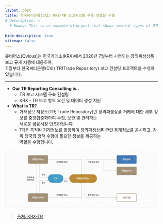 ```yaml
---
layout: post
title: 한국씨티은행(CKI) KRX-TR 보고시스템 구축 컨설팅 수행
# description: >
  # Howdy! This is an example blog post that shows several types of HTML content supported in this theme.

hide-description: true
sitemap: false
---
```


큐비어스(Qvious)는 한국거래소(KRX)에서 2020년 7월부터 시행되는 장외파생상품 보고 규제 시행에 대응하여, <br>
11월부터 한국씨티은행(CKI) TR(Trade Repository) 보고 컨설팅 프로젝트를 수행하였습니다. <br>

---
* **Our TR Reporting Consulting is..**
  - TR 보고 시스템 구축 컨설팅
  - KRX - TR 보고 항목 요건 및 데이터 생성 지원 
* **What is TR?**
  - 거래정보 저장소(TR; Trade Repository)란 장외파생상품 거래에 대한 세부 정보를 중앙집중화하여 수집, 보관 및 관리하는 <br>
  새로운 금융시장 인프라입니다.
  - TR은 축적된 거래정보를 활용하여 장외파생상품 관련 통계정보를 공시하고, 감독 당국의 정책 수행에 필요한 정보를 제공하는 <br> 
  역할을 수행합니다.


![200x200](../../assets/img/blog/krx_tr.png)

> [출처: KRX-TR](https://tr.krx.co.kr/)